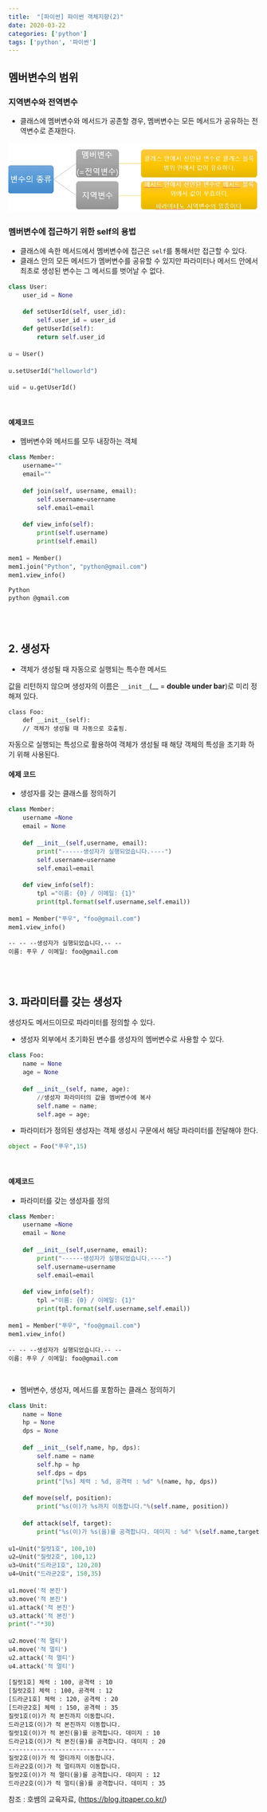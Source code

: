 ```yaml
---
title:  "[파이썬] 파이썬 객체지향(2)"
date: 2020-03-22
categories: ['python']
tags: ['python', '파이썬']
---
```

## 멤버변수의 범위

### 지역변수와 전역변수

 - 클래스에 멤버변수와 메서드가 공존할 경우, 멤버변수는 모든 메서드가 공유하는 전역변수로 존재한다.

 ![멤버변수](/assets/Images/python/chapter18/1_params.JPG)
<br>

### 멤버변수에 접근하기 위한 self의 용법

- 클래스에 속한 메서드에서 멤버변수에 접근은 `self`를 통해서만 접근할 수 있다.
- 클래스 안의 모든 메서드가 멤버변수를 공유할 수 있지만 파라미터나 메서드 안에서 최초로 생성된 변수는 그 메서드를 벗어날 수 없다.

```python
class User:
    user_id = None

    def setUserId(self, user_id):
        self.user_id = user_id
    def getUserId(self):
        return self.user_id

u = User()

u.setUserId("helloworld")

uid = u.getUserId()
```
<br>

#### 예제코드

- 멤버변수와 메서드를 모두 내장하는 객체

```python
class Member:
	username=""
	email=""

	def join(self, username, email):
		self.username=username
		self.email=email

	def view_info(self):
		print(self.username)
		print(self.email)

mem1 = Member()
mem1.join("Python", "python@gmail.com")
mem1.view_info()
```
```
Python
python @gmail.com
```
<br><br>

## 2. 생성자

- 객체가 생성될 때 자동으로 실행되는 특수한 메서드

값을 리턴하지 않으며 생성자의 이름은 `__init__`(__ = **double under bar**)로 미리 정해져 있다.

```
class Foo:
    def __init__(self):
    // 객체가 생성될 때 자동으로 호출됨.
```

자동으로 실행되는 특성으로 활용하여 객체가 생성될 때 해당 객체의 특성을 초기화 하기 위해 사용된다.
<br>

#### 에제 코드

- 생성자를 갖는 클래스를 정의하기

```python
class Member:
	username =None
	email = None

	def __init__(self,username, email):
		print("------생성자가 실행되었습니다.----")
		self.username=username
		self.email=email

	def view_info(self):
		tpl ="이름: {0} / 이메일: {1}"
		print(tpl.format(self.username,self.email))

mem1 = Member("푸우", "foo@gmail.com")
mem1.view_info()
```
```
-- -- --생성자가 실행되었습니다.-- --
이름: 푸우 / 이메일: foo@gmail.com
```
<br><br>

## 3. 파라미터를 갖는 생성자

생성자도 메서드이므로 파라미터를 정의할 수 있다.

- 생성자 외부에서 초기화된 변수를 생성자의 멤버변수로 사용할 수 있다.

```python
class Foo:
    name = None
    age = None

    def __init__(self, name, age):
        //생성자 파라미터의 값을 멤버변수에 복사
        self.name = name;
        self.age = age;
```

- 파라미터가 정의된 생성자는 객체 생성시 구문에서 해당 파라미터를 전달해야 한다.

```python
object = Foo("푸우",15)
```
<br>

#### 예제코드

- 파라미터를 갖는 생성자를 정의

```python
class Member:
	username =None
	email = None

	def __init__(self,username, email):
		print("------생성자가 실행되었습니다.----")
		self.username=username
		self.email=email

	def view_info(self):
		tpl ="이름: {0} / 이메일: {1}"
		print(tpl.format(self.username,self.email))

mem1 = Member("푸우", "foo@gmail.com")
mem1.view_info()
```
```
-- -- --생성자가 실행되었습니다.-- --
이름: 푸우 / 이메일: foo@gmail.com
```
<br>

- 멤버변수, 생성자, 메서드를 포함하는 클래스 정의하기

```python
class Unit:
	name = None
	hp = None
	dps = None

	def __init__(self,name, hp, dps):
		self.name = name
		self.hp = hp
		self.dps = dps
		print("[%s] 체력 : %d, 공격력 : %d" %(name, hp, dps))

	def move(self, position):
		print("%s(이)가 %s까지 이동합니다."%(self.name, position))

	def attack(self, target):
		print("%s(이)가 %s(을)를 공격합니다. 데미지 : %d" %(self.name,target, self.dps))

u1=Unit("질럿1호", 100,10)
u2=Unit("질럿2호", 100,12)
u3=Unit("드라군1호", 120,20)
u4=Unit("드라군2호", 150,35)

u1.move('적 본진')
u3.move('적 본진')
u1.attack('적 본진')
u3.attack('적 본진')
print("-"*30)

u2.move('적 멀티')
u4.move('적 멀티')
u2.attack('적 멀티')
u4.attack('적 멀티')
```
```
[질럿1호] 체력 : 100, 공격력 : 10
[질럿2호] 체력 : 100, 공격력 : 12
[드라군1호] 체력 : 120, 공격력 : 20
[드라군2호] 체력 : 150, 공격력 : 35
질럿1호(이)가 적 본진까지 이동합니다.
드라군1호(이)가 적 본진까지 이동합니다.
질럿1호(이)가 적 본진(을)를 공격합니다. 데미지 : 10
드라군1호(이)가 적 본진(을)를 공격합니다. 데미지 : 20
------------------------------
질럿2호(이)가 적 멀티까지 이동합니다.
드라군2호(이)가 적 멀티까지 이동합니다.
질럿2호(이)가 적 멀티(을)를 공격합니다. 데미지 : 12
드라군2호(이)가 적 멀티(을)를 공격합니다. 데미지 : 35
```

참조 : 호쌤의 교육자료, (<https://blog.itpaper.co.kr/>)